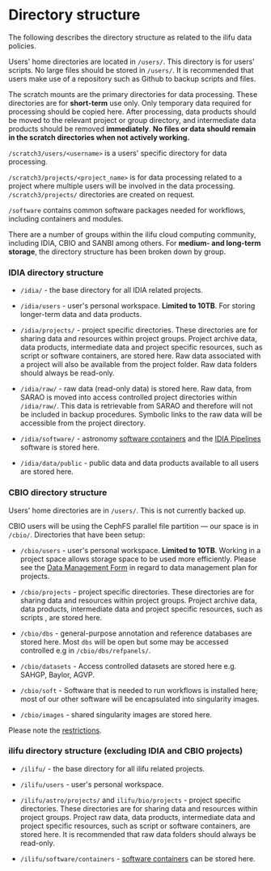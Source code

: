 # Directory structure

The following describes the directory structure as related to the ilifu data policies.

Users' home directories are located in `/users/`. This directory is for users' scripts. No large files should be stored in `/users/`. It is recommended that users make use of a repository such as Github to backup scripts and files.

The scratch mounts are the primary directories for data processing. These directories are for **short-term** use only. Only temporary data required for processing should be copied here. After processing, data products should be moved to the relevant project or group directory, and intermediate data products should be removed **immediately**. **No files or data should remain in the scratch directories when not actively working.**

`/scratch3/users/<username>` is a users' specific directory for data processing.

`/scratch3/projects/<project_name>` is for data processing related to a project where multiple users will be involved in the data processing. `/scratch3/projects/` directories are created on request.

`/software` contains common software packages needed for workflows, including containers and modules.

There are a number of groups within the ilifu cloud computing community, including IDIA, CBIO and SANBI among others. For **medium- and long-term storage**, the directory structure has been broken down by group.

### IDIA directory structure

* `/idia/` - the base directory for all IDIA related projects.

* `/idia/users` - user's personal workspace. **Limited to 10TB**. For storing longer-term data and data products.

* `/idia/projects/` - project specific directories. These directories are for sharing data and resources within project groups. Project archive data, data products, intermediate data and project specific resources, such as script or software containers, are stored here. Raw data associated with a project will also be available from the project folder. Raw data folders should always be read-only.

* `/idia/raw/` - raw data (read-only data) is stored here. Raw data, from SARAO is moved into access controlled project directories within `/idia/raw/`. This data is retrievable from SARAO and therefore will not be included in backup procedures. Symbolic links to the raw data will be accessible from the project directory.

* `/idia/software/` - astronomy [software containers](tech_docs/software_environments?id=singularity-containers) and the [IDIA Pipelines](https://idia-pipelines.github.io/) software is stored here.

* `/idia/data/public` - public data and data products available to all users are stored here.

### CBIO directory structure

Users' home directories are in `/users/`. This is not currently backed up.

CBIO users will be using the CephFS parallel file partition — our space is in `/cbio/`. Directories that have been setup:
* `/cbio/users` - user's personal workspace. **Limited to 10TB**. Working in a project space allows storage space to be used more efficiently. Please see the [Data Management Form](/bioinformatics/cbio#data-management-plan-for-projects) in regard to data management plan for projects.

* `/cbio/projects` - project specific directories. These directories are for sharing data and resources within project groups. Project archive data, data products, intermediate data and project specific resources, such as scripts , are stored here.

* `/cbio/dbs` - general-purpose annotation and reference databases are stored here. Most `dbs` will be open but some may be accessed controlled e.g in `/cbio/dbs/refpanels/`.

* `/cbio/datasets` - Access controlled datasets are stored here e.g. SAHGP, Baylor, AGVP.

* `/cbio/soft` - Software that is needed to run workflows is installed here; most of our other software will be encapsulated into singularity images.

* `/cbio/images` - shared singularity images are stored here.

Please note the [restrictions](/bioinformatics/cbio#restrictions).

### ilifu directory structure (excluding IDIA and CBIO projects)

* `/ilifu/` - the base directory for all ilifu related projects.

* `/ilifu/users` - user's personal workspace.

* `/ilifu/astro/projects/` and `ilifu/bio/projects` - project specific directories. These directories are for sharing data and resources within project groups. Project raw data, data products, intermediate data and project specific resources, such as script or software containers, are stored here. It is recommended that raw data folders should always be read-only.

* `/ilifu/software/containers` - [software containers](tech_docs/software_environments?id=singularity-containers) can be stored here.
